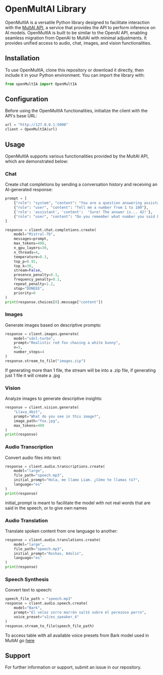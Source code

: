# OpenMultAI Library

OpenMultIA is a versatile Python library designed to facilitate interaction with the [MultAI API](https://github.com/LiamMahmud/MultAI), a service that provides the API to perform inference on AI models. OpenMultIA is built to be similar to the OpenAI API, enabling seamless migration from OpenAI to MultAI with minimal adjustments. It provides unified access to audio, chat, images, and vision functionalities.

## Installation

To use OpenMultIA, clone this repository or download it directly, then include it in your Python environment. You can import the library with:

```python
from openMultIA import OpenMultIA
```

## Configuration

Before using the OpenMultIA functionalities, initialize the client with the API's base URL:

```python
url = "http://127.0.0.1:5000"
client = OpenMultIA(url)
```

## Usage

OpenMultIA supports various functionalities provided by the MultAI API, which are demonstrated below:

### Chat

Create chat completions by sending a conversation history and receiving an AI-generated response:

```python
prompt = [
    {"role": "system", "content": "You are a question answering assistant."},
    {"role": "user", "content": "Tell me a number from 1 to 100"},
    {'role': 'assistant', 'content':  'Sure! The answer is... 42!'},
    {"role": "user", "content": "Do you remember what number you said before?"}
]

response = client.chat.completions.create(
    model="Mistral-7b", 
    messages=prompt, 
    max_tokens=400,
    n_gpu_layers=30, 
    n_threads=4, 
    temperature=0.3, 
    top_p=0.92,
    top_k=30, 
    stream=False, 
    presence_penalty=0.1, 
    frequency_penalty=0.1,
    repeat_penalty=1.2, 
    stop="DONEEE", 
    priority=0
)
print(response.choices[0].message["content"])
```

### Images

Generate images based on descriptive prompts:

```python
response = client.images.generate(
    model="sdxl-turbo",
    prompt="Realistic red fox chasing a white bunny",
    n=5,
    number_steps=4
)
response.stream_to_file("images.zip")
```
If generating more than 1 file, the stream will be into a .zip file, if generating just 1 file it will create a .jpg

### Vision

Analyze images to generate descriptive insights:

```python
response = client.vision.generate(
    "Llava_4bit", 
    prompt="What do you see in this image?", 
    image_path="fox.jpg", 
    max_tokens=400
)
print(response)
```

### Audio Transcription

Convert audio files into text:

```python
response = client.audio.transcriptions.create(
    model="large", 
    file_path="speech.mp3", 
    initial_prompt="Hola, me llamo Liam. ¿Cómo te llamas tú?", 
    language="es"
)
print(response)
```
initial_prompt is meant to facilitate the model with not real words that are said in the speech, or to give own names

### Audio Translation

Translate spoken content from one language to another:

```python
response = client.audio.translations.create(
    model="large", 
    file_path="speech.mp3", 
    initial_prompt="Roshas, Adolin", 
    language="es"
)
print(response)
```

### Speech Synthesis

Convert text to speech:

```python
speech_file_path = "speech.mp3"
response = client.audio.speech.create(
    model="Bark",
    prompt="El veloz zorro marrón saltó sobre el perezoso perro",
    voice_preset="v2/es_speaker_4"
)
response.stream_to_file(speech_file_path)
```
To access table with all available voice presets from Bark model used in MultAI go [here](https://suno-ai.notion.site/8b8e8749ed514b0cbf3f699013548683?v=bc67cff786b04b50b3ceb756fd05f68c)

## Support

For further information or support, submit an issue in our repository.
